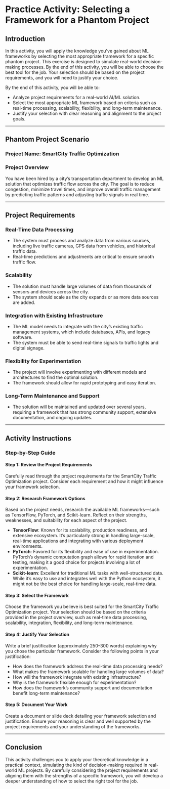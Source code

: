 # Practice Activity: Selecting a Framework for a Phantom Project

## Introduction

In this activity, you will apply the knowledge you've gained about ML frameworks by selecting the most appropriate framework for a specific phantom project. This exercise is designed to simulate real-world decision-making processes. By the end of this activity, you will be able to choose the best tool for the job. Your selection should be based on the project requirements, and you will need to justify your choice.

By the end of this activity, you will be able to:

- Analyze project requirements for a real-world AI/ML solution.
- Select the most appropriate ML framework based on criteria such as real-time processing, scalability, flexibility, and long-term maintenance.
- Justify your selection with clear reasoning and alignment to the project goals.

---

## Phantom Project Scenario

### Project Name: SmartCity Traffic Optimization

### Project Overview

You have been hired by a city’s transportation department to develop an ML solution that optimizes traffic flow across the city. The goal is to reduce congestion, minimize travel times, and improve overall traffic management by predicting traffic patterns and adjusting traffic signals in real time.

---

## Project Requirements

### Real-Time Data Processing

- The system must process and analyze data from various sources, including live traffic cameras, GPS data from vehicles, and historical traffic data.
- Real-time predictions and adjustments are critical to ensure smooth traffic flow.

### Scalability

- The solution must handle large volumes of data from thousands of sensors and devices across the city.
- The system should scale as the city expands or as more data sources are added.

### Integration with Existing Infrastructure

- The ML model needs to integrate with the city’s existing traffic management systems, which include databases, APIs, and legacy software.
- The system must be able to send real-time signals to traffic lights and digital signage.

### Flexibility for Experimentation

- The project will involve experimenting with different models and architectures to find the optimal solution.
- The framework should allow for rapid prototyping and easy iteration.

### Long-Term Maintenance and Support

- The solution will be maintained and updated over several years, requiring a framework that has strong community support, extensive documentation, and ongoing updates.

---

## Activity Instructions

### Step-by-Step Guide

#### Step 1: Review the Project Requirements

Carefully read through the project requirements for the SmartCity Traffic Optimization project. Consider each requirement and how it might influence your framework selection.

#### Step 2: Research Framework Options

Based on the project needs, research the available ML frameworks—such as TensorFlow, PyTorch, and Scikit-learn. Reflect on their strengths, weaknesses, and suitability for each aspect of the project.

- **TensorFlow**: Known for its scalability, production readiness, and extensive ecosystem. It’s particularly strong in handling large-scale, real-time applications and integrating with various deployment environments.
- **PyTorch**: Favored for its flexibility and ease of use in experimentation. PyTorch’s dynamic computation graph allows for rapid iteration and testing, making it a good choice for projects involving a lot of experimentation.
- **Scikit-learn**: Excellent for traditional ML tasks with well-structured data. While it’s easy to use and integrates well with the Python ecosystem, it might not be the best choice for handling large-scale, real-time data.

#### Step 3: Select the Framework

Choose the framework you believe is best suited for the SmartCity Traffic Optimization project. Your selection should be based on the criteria provided in the project overview, such as real-time data processing, scalability, integration, flexibility, and long-term maintenance.

#### Step 4: Justify Your Selection

Write a brief justification (approximately 250–300 words) explaining why you chose the particular framework. Consider the following points in your justification:

- How does the framework address the real-time data processing needs?
- What makes the framework scalable for handling large volumes of data?
- How will the framework integrate with existing infrastructure?
- Why is the framework flexible enough for experimentation?
- How does the framework’s community support and documentation benefit long-term maintenance?

#### Step 5: Document Your Work

Create a document or slide deck detailing your framework selection and justification. Ensure your reasoning is clear and well supported by the project requirements and your understanding of the frameworks.

---

## Conclusion

This activity challenges you to apply your theoretical knowledge in a practical context, simulating the kind of decision-making required in real-world ML projects. By carefully considering the project requirements and aligning them with the strengths of a specific framework, you will develop a deeper understanding of how to select the right tool for the job.
